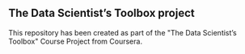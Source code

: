 ## The Data Scientist’s Toolbox project

This repository has been created as part of the "The Data Scientist’s Toolbox" Course Project from Coursera.
